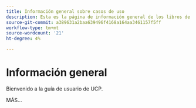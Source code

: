 ```yaml
---
title: Información general sobre casos de uso
description: Esta es la página de información general de los libros de reproducción de casos de uso.
source-git-commit: a389631a2baa639496f4168a164aa3461157f5ff
workflow-type: tm+mt
source-wordcount: '21'
ht-degree: 4%

---
```



# Información general

Bienvenido a la guía de usuario de UCP.

MÁS...

<!--
This is the landing page of the user guide. It should be the first list item in the TOC.md file.

See other user landing pages to get ideas.
-->
